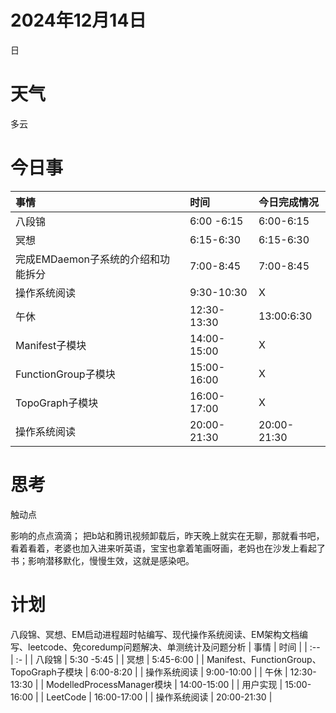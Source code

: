 # 2024年12月14日
日
# 天气
多云
# 今日事
| 事情  | 时间 |今日完成情况|
| :-- | :- |:-|
| 八段锦 | 6:00 -6:15 |6:00-6:15|
| 冥想 | 6:15-6:30 |6:15-6:30|
| 完成EMDaemon子系统的介绍和功能拆分 | 7:00-8:45 |7:00-8:45|
| 操作系统阅读 | 9:30-10:30 |X|
| 午休 | 12:30-13:30 |13:00:6:30|
| Manifest子模块 | 14:00-15:00 |X|
| FunctionGroup子模块 | 15:00-16:00 |X|
| TopoGraph子模块 | 16:00-17:00 |X|
| 操作系统阅读 | 20:00-21:30 |20:00-21:30|

# 思考
触动点

影响的点点滴滴；
把b站和腾讯视频卸载后，昨天晚上就实在无聊，那就看书吧，看着看着，老婆也加入进来听英语，宝宝也拿着笔画呀画，老妈也在沙发上看起了书；影响潜移默化，慢慢生效，这就是感染吧。


# 计划
八段锦、冥想、EM启动进程超时帖编写、现代操作系统阅读、EM架构文档编写、leetcode、免coredump问题解决、单测统计及问题分析
| 事情  | 时间 |
| :-- | :- |
| 八段锦 | 5:30 -5:45 |
| 冥想 | 5:45-6:00 |
| Manifest、FunctionGroup、TopoGraph子模块 | 6:00-8:20 |
| 操作系统阅读 | 9:00-10:00 |
| 午休 | 12:30-13:30 |
| ModelledProcessManager模块 | 14:00-15:00 |
| 用户实现 | 15:00-16:00 |
| LeetCode | 16:00-17:00 |
| 操作系统阅读 | 20:00-21:30 |



